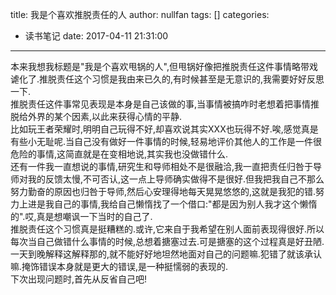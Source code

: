 title: 我是个喜欢推脱责任的人
author: nullfan
tags: []
categories:
  - 读书笔记
date: 2017-04-11 21:31:00
---
本来我想我标题是"我是个喜欢甩锅的人",但甩锅好像把推脱责任这件事情略带戏谑化了.推脱责任这个习惯是我由来已久的,有时候甚至是无意识的,我需要好好反思一下.  
推脱责任这件事常见表现是本身是自己该做的事,当事情被搞咋时老想着把事情推脱给外界的某个因素,以此来获得心情的平静.  
比如玩王者荣耀时,明明自己玩得不好,却喜欢说其实XXX也玩得不好.唉,感觉真是有些小无耻呢.当自己没有做好一件事情的时候,轻易地评价其他人的工作是一件很危险的事情,这简直就是在变相地说,其实我也没做错什么.  
还有一件我一直想说的事情,研究生和导师相处不是很融洽,我一直把责任归咎于导师对我的反馈太慢,不可否认,这一点上导师确实做得不是很好.但我把我自己不那么努力勤奋的原因也归咎于导师,然后心安理得地每天晃晃悠悠的,这就是我犯的错.努力上进是我自己的事情,我给自己懒惰找了一个借口:"都是因为别人我才这个懒惰的".哎,真是想嘲讽一下当时的自己了.  
推脱责任这个习惯真是挺糟糕的.或许,它来自于我希望在别人面前表现得很好.所以每次当自己做错什么事情的时候,总想着搪塞过去.可是搪塞的这个过程真是好丑陋.一天到晚解释这解释那的,就不能好好地坦然地面对自己的问题嘛.犯错了就该承认嘛.掩饰错误本身就是更大的错误,是一种挺懦弱的表现的.  
下次出现问题时,首先从反省自己吧!  
